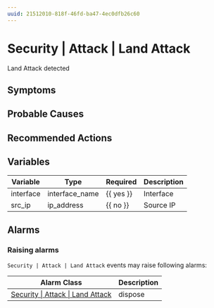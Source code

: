 ```yaml
---
uuid: 21512010-818f-46fd-ba47-4ec0dfb26c60
---
```

# Security | Attack | Land Attack

Land Attack detected

## Symptoms

## Probable Causes

## Recommended Actions

## Variables

Variable | Type | Required | Description
--- | --- | --- | ---
interface | interface_name | {{ yes }} | Interface
src_ip | ip_address | {{ no }} | Source IP

## Alarms

### Raising alarms

`Security | Attack | Land Attack` events may raise following alarms:

Alarm Class | Description
--- | ---
[Security \| Attack \| Land Attack](../../../alarm-classes/security/attack/land-attack.md) | dispose
